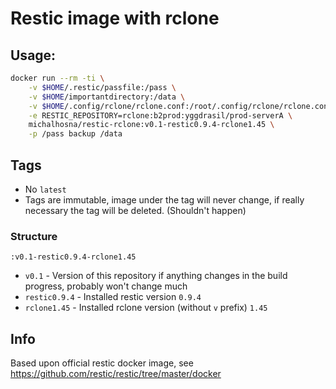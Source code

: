 # Restic image with rclone

## Usage:

```bash
docker run --rm -ti \
    -v $HOME/.restic/passfile:/pass \
    -v $HOME/importantdirectory:/data \
    -v $HOME/.config/rclone/rclone.conf:/root/.config/rclone/rclone.conf \
    -e RESTIC_REPOSITORY=rclone:b2prod:yggdrasil/prod-serverA \
    michalhosna/restic-rclone:v0.1-restic0.9.4-rclone1.45 \
    -p /pass backup /data
```

## Tags

- No `latest`
- Tags are immutable, image under the tag will never change, if really necessary the tag will be deleted. (Shouldn't happen)

### Structure

```
:v0.1-restic0.9.4-rclone1.45
```

- `v0.1` - Version of this repository if anything changes in the build progress, probably won't change much
- `restic0.9.4` - Installed restic version `0.9.4`
- `rclone1.45` - Installed rclone version (without `v` prefix) `1.45`


## Info

Based upon official restic docker image, see https://github.com/restic/restic/tree/master/docker
